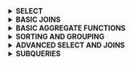 <details>
  <summary><strong>SELECT</strong></summary>

<details>
  <summary> 1757. Recyclable and Low Fat Products</summary> 

> **Table: Products**  
>   
> | Column Name | Type    |  
> |-------------|---------|  
> | product_id  | int     |  
> | low_fats    | enum    |  
> | recyclable  | enum    |  
>   
> - `product_id` is the primary key (column with unique values) for this table.  
> - `low_fats` is an `ENUM` (category) of type `('Y', 'N')` where `'Y'` means this product is low fat and `'N'` means it is not.  
> - `recyclable` is an `ENUM` (category) of types `('Y', 'N')` where `'Y'` means this product is recyclable and `'N'` means it is not.  
>   
> **Problem Statement:**  
> Write a solution to find the IDs of products that are both low fat and recyclable.  
> Return the result table in any order.  
> The result format is in the following example.  
> 
> **Solution:**
> 
> ```sql  
> SELECT  
>     product_id  
> FROM Products  
> WHERE low_fats = 'Y'   -- Filters only products that are low fat  
>   AND recyclable = 'Y'; -- Filters only products that are recyclable  
> ```  
>   
> **Output:**  
>   
> | product_id |  
> |------------|  
> | 1          |  
> | 3          |  
>   
> **Explanation:**  
> - The query selects the `product_id` from the `Products` table.  
> - It uses the `WHERE` clause to filter the rows where both `low_fats` and `recyclable` columns have the value `'Y'`.  
> - This ensures that only products that are both low fat and recyclable are returned.

</details>


<details>
  <summary> 584. Find Customer Referee</summary> 

> **Table: Customer**  
>   
> | Column Name | Type    |  
> |-------------|---------|  
> | id          | int     |  
> | name        | varchar |  
> | referee_id  | int     |  
>   
> - `id` is the primary key column for this table.  
> - Each row of this table indicates the `id` of a customer, their `name`, and the `id` of the customer who referred them.  
>   
> **Problem Statement:**  
> Find the names of the customers that are not referred by the customer with `id = 2`.  
> Return the result table in any order.  
> The result format is in the following example.  
> 
> **Solution:**
> 
> ```sql  
> SELECT name  
> FROM Customer  
> WHERE 1=1
> AND referee_id IS NULL -- Filters customers who were not referred
> OR referee_id != 2;  -- by customer with id = 2 or have no referee 
> ```  
>   
> **Output:**  
>   
> | name |  
> |------|  
> | Will |  
> | Jane |  
> | Bill |  
> | Zack |  
>   
> **Explanation:**  
> - The query selects the `name` from the `Customer` table.  
> - It uses the `WHERE` clause to filter rows where `referee_id` is either `NULL` or not equal to `2`.  
> - This ensures that only customers who are not referred by the customer with `id = 2` are returned.

</details>

<details>
  <summary> 595. Big Countries</summary> 

> **Table: World**  
>   
> | Column Name | Type    |  
> |-------------|---------|  
> | name        | varchar |  
> | continent   | varchar |  
> | area        | int     |  
> | population  | int     |  
> | gdp         | bigint  |  
>   
> - `name` is the primary key (column with unique values) for this table.  
> - Each row of this table gives information about the name of a country, the continent to which it belongs, its area, the population, and its GDP value.  
>   
> **Problem Statement:**  
> A country is considered big if:  
> - it has an area of at least three million (i.e., 3000000 km²), or  
> - it has a population of at least twenty-five million (i.e., 25000000).  
> Write a solution to find the `name`, `population`, and `area` of the big countries.  
> Return the result table in any order.  
> The result format is in the following example.  
> 
> **Solution:**
> 
> ```sql  
> SELECT name, population, area  
> FROM World  
> WHERE area >= 3000000 OR population >= 25000000;  -- Filters countries with area >= 3,000,000 or population >= 25,000,000  
> ```  
>   
> **Output:**  
>   
> | name        | population | area    |  
> |-------------|------------|---------|  
> | Afghanistan | 25500100   | 652230  |  
> | Algeria     | 37100000   | 2381741 |  
>   
> **Explanation:**  
> - The query selects the `name`, `population`, and `area` from the `World` table.  
> - It uses the `WHERE` clause to filter the rows where either `area` is greater than or equal to `3000000` or `population` is greater than or equal to `25000000`.  
> - This ensures that only the big countries are returned.

</details>

<details>
  <summary> 1148. Article Views I</summary> 

> **Table: Views**  
>   
> | Column Name | Type    |  
> |-------------|---------|  
> | article_id  | int     |  
> | author_id   | int     |  
> | viewer_id   | int     |  
> | view_date   | date    |  
>   
> - There is no primary key (column with unique values) for this table; the table may have duplicate rows.  
> - Each row of this table indicates that some viewer viewed an article (written by some author) on some date.  
> - Note that equal `author_id` and `viewer_id` indicate the same person.  
>   
> **Problem Statement:**  
> Write a solution to find all the authors that viewed at least one of their own articles.  
> Return the result table sorted by `id` in ascending order.  
> The result format is in the following example.
> 
> **Solution:**
> 
> ```sql  
> SELECT DISTINCT author_id AS id  
> FROM Views  
> WHERE author_id = viewer_id  -- Filters rows where the author viewed their own article  
> ORDER BY author_id;  -- Orders the result by id in ascending order  
> ```  
>   
> **Output:**  
>   
> | id |  
> |----|  
> | 4  |  
> | 7  |  
>   
> **Explanation:**  
> - The query selects distinct `author_id` from the `Views` table where the `author_id` is the same as `viewer_id`.  
> - This condition checks if an author has viewed their own article.  
> - The result is sorted in ascending order by `id`.

</details>

<details>
  <summary> 1683. Invalid Tweets</summary> 

> **Table: Tweets**  
>   
> | Column Name | Type    |  
> |-------------|---------|  
> | tweet_id    | int     |  
> | content     | varchar |  
>   
> - `tweet_id` is the primary key (column with unique values) for this table.  
> - This table contains all the tweets in a social media app.  
>   
> **Problem Statement:**  
> Write a solution to find the IDs of the invalid tweets. A tweet is considered invalid if the number of characters used in the content of the tweet is strictly greater than 15.  
> Return the result table in any order.  
> The result format is in the following example.
> 
> **Solution:**
> 
> ```sql  
> SELECT tweet_id  
> FROM Tweets  
> WHERE LENGTH(content) > 15;  -- Filters tweets where the content length is greater than 15 characters  
> ```  
>   
> **Output:**  
>   
> | tweet_id |  
> |----------|  
> | 2        |  
>   
> **Explanation:**  
> - The query selects `tweet_id` from the `Tweets` table where the length of `content` is greater than 15 characters.  
> - This ensures that only the IDs of invalid tweets are returned.

</details>
</details>
















<details>
  <summary><strong>BASIC JOINS</strong></summary>

<details>
  <summary> 1378. Replace Employee ID With The Unique Identifier</summary> 

> **Table: Employees**  
>   
> | Column Name | Type    |  
> |-------------|---------|  
> | id          | int     |  
> | name        | varchar |  
>   
> - `id` is the primary key (column with unique values) for this table.  
> - Each row of this table contains the `id` and the `name` of an employee in a company.  
>   
> **Table: EmployeeUNI**  
>   
> | Column Name | Type    |  
> |-------------|---------|  
> | id          | int     |  
> | unique_id   | int     |  
>   
> - `(id, unique_id)` is the primary key (combination of columns with unique values) for this table.  
> - Each row of this table contains the `id` and the corresponding `unique_id` of an employee in the company.  
>   
> **Problem Statement:**  
> Write a solution to show the `unique_id` of each user. If a user does not have a `unique_id`, show `null`.  
> Return the result table in any order.  
> The result format is in the following example.
> 
> **Solution:**
> 
> ```sql  
> SELECT u.unique_id, e.name  
> FROM Employees AS e  
> LEFT JOIN EmployeeUNI AS u ON u.id = e.id;  -- Joins the tables on employee id and retrieves unique_id; null if not found  
> ```  
>   
> **Output:**  
>   
> | unique_id | name     |  
> |-----------|----------|  
> | null      | Alice    |  
> | null      | Bob      |  
> | 2         | Meir     |  
> | 3         | Winston  |  
> | 1         | Jonathan |  
>   
> **Explanation:**  
> - The query performs a `LEFT JOIN` between the `Employees` and `EmployeeUNI` tables on the `id` column.  
> - It selects the `unique_id` and `name` of each employee. If an employee does not have a `unique_id`, the result is `null`.

</details>

<details>
  <summary>1068. Product Sales Analysis I</summary>  

> **Table: Sales**  
>  
> | Column Name | Type  |  
> |-------------|-------|  
> | sale_id     | int   |  
> | product_id  | int   |  
> | year        | int   |  
> | quantity    | int   |  
> | price       | int   |  
>  
> (sale_id, year) is the primary key (combination of columns with unique values) of this table.  
> product_id is a foreign key (reference column) to Product table.  
> Each row of this table shows a sale on the product product_id in a certain year.  
> Note that the price is per unit.  
>  
> **Table: Product**  
>  
> | Column Name  | Type    |  
> |--------------|---------|  
> | product_id   | int     |  
> | product_name | varchar |  
>  
> product_id is the primary key (column with unique values) of this table.  
> Each row of this table indicates the product name of each product.  
>  
> **Problem Statement:**  
> Write a solution to report the product_name, year, and price for each sale_id in the Sales table.  
> Return the resulting table in any order.  
>  
> **Solution:**  
>  
> ```sql  
> SELECT p.product_name, s.year, s.price  
> FROM sales as s  
> LEFT JOIN product as p ON p.product_id = s.product_id;  
> ```  
>  
> **Output:**  
>  
> | product_name | year | price |  
> | ------------ | ---- | ----- |  
> | Nokia        | 2008 | 5000  |  
> | Nokia        | 2009 | 5000  |  
> | Apple        | 2011 | 9000  |  
>  
> **Explanation:**  
> - The query retrieves the product name, the year of the sale, and the price for each sale from the Sales table.  
> - A LEFT JOIN is used to join the Product table with the Sales table on product_id.  
> - The result includes all records from Sales and matches the corresponding product name from Product.
> 
</details>

<details>
  <summary>1581. Customer Who Visited but Did Not Make Any Transactions</summary>  

> **Table: Visits**  
>  
> | Column Name | Type    |  
> |-------------|---------|  
> | visit_id    | int     |  
> | customer_id | int     |  
>  
> visit_id is the column with unique values for this table.  
> This table contains information about the customers who visited the mall.  
>  
> **Table: Transactions**  
>  
> | Column Name    | Type    |  
> |----------------|---------|  
> | transaction_id | int     |  
> | visit_id       | int     |  
> | amount         | int     |  
>  
> transaction_id is the column with unique values for this table.  
> This table contains information about the transactions made during the visit_id.  
>  
> **Problem Statement:**  
> Write a solution to find the IDs of the users who visited without making any transactions and the number of times they made these types of visits.  
> Return the result table sorted in any order.  
>  
> **Solution:**  
>  
> ```sql  
> SELECT v.customer_id, COUNT(v.visit_id) as count_no_trans  
> FROM visits as v  
> LEFT JOIN transactions as t ON v.visit_id = t.visit_id  
> WHERE t.visit_id IS NULL  
> GROUP BY v.customer_id;  
> ```  
>  
> **Output:**  
>  
> | customer_id | count_no_trans |  
> | ----------- | -------------- |  
> | 30          | 1              |  
> | 54          | 2              |  
> | 96          | 1              |  
>  
> **Explanation:**  
> - The query joins the `Visits` table with the `Transactions` table using a LEFT JOIN to keep all visits, even if no transaction was made.  
> - The `WHERE t.visit_id IS NULL` clause filters out any visits that had a transaction.  
> - The result is grouped by customer_id, and the COUNT function calculates how many visits did not result in a transaction.  
> 
</details>


<details>
  <summary>197. Rising Temperature</summary>  

> **Table: Weather**  
>  
> | Column Name   | Type    |  
> |---------------|---------|  
> | id            | int     |  
> | recordDate    | date    |  
> | temperature   | int     |  
>  
> id is the column with unique values for this table.  
> There are no different rows with the same recordDate.  
> This table contains information about the temperature on a certain day.  
>  
> **Problem Statement:**  
> Write a solution to find all dates' `id` with higher temperatures compared to the previous day.  
> Return the result table in any order.  
>  
> **Solution:**  
>  
> ```sql  
> SELECT w1.id  
> FROM weather as w1  
> JOIN weather as w2 ON w1.recordDate = DATEADD(DAY, 1, w2.recordDate)  
> WHERE w1.temperature > w2.temperature;  
> ```  
>  
> **Output:**  
>  
> | id |  
> |----|  
> | 2  |  
> | 4  |  
>  
> **Explanation:**  
> - The query joins the `Weather` table with itself to compare the temperature on each day with the temperature of the previous day.  
> - The `DATEADD(DAY, 1, w2.recordDate)` condition ensures that we are comparing consecutive days.  
> - The `WHERE w1.temperature > w2.temperature` filters out the rows where the temperature of the current day is lower or equal to the previous day, and only selects those where the temperature increased.
>  
</details>


<details>
  <summary>1661. Average Time of Process per Machine</summary> 

> **Table: Activity**  
>   
> | Column Name    | Type    |  
> |----------------|---------|  
> | machine_id     | int     |  
> | process_id     | int     |  
> | activity_type  | enum    |  
> | timestamp      | float   |  
>   
> - `machine_id`: The ID of the machine.  
> - `process_id`: The ID of the process running on the machine.  
> - `activity_type`: An ENUM of either `'start'` or `'end'`, indicating the beginning and end of a process.  
> - `timestamp`: A float representing the time in seconds when the activity occurred.  
> 
> **Problem Statement:**  
> Write a solution to find the average time each machine takes to complete a process.  
> The time for a process is calculated by subtracting the 'start' timestamp from the 'end' timestamp.  
> The result should include the `machine_id` and the average processing time, rounded to 3 decimal places.
> 
> **Solution:**
> 
> ```sql
> SELECT 
>     a.machine_id, 
>     ROUND(AVG(b.timestamp - a.timestamp), 3) AS processing_time
> FROM 
>     Activity AS a
> JOIN 
>     Activity AS b
> ON 
>     a.machine_id = b.machine_id
>     AND a.process_id = b.process_id
>     AND a.activity_type = 'start'
>     AND b.activity_type = 'end'
> GROUP BY 
>     a.machine_id;
> ```
> **Output:**  
> | machine_id | processing_time |
> | ---------- | --------------- |
> | 0          | 0.894           |
> | 1          | 0.995           |
> | 2          | 1.456           |
>
> **Explanation:**
>
> The query joins the Activity table to itself to match the start and end times of each process.
> It then calculates the time difference between the 'start' and 'end' timestamps for each process.
> The result is grouped by machine_id, and the average processing time for each machine is returned.
> The AVG function calculates the average processing time for each machine, and the ROUND function rounds it to 3 decimal places.

</details>

<details>
  <summary>577. Employee Bonus</summary> 

> **Table: Employee**  
>   
> | Column Name | Type    |  
> |-------------|---------|  
> | empId       | int     |  
> | name        | varchar |  
> | supervisor  | int     |  
> | salary      | int     |  
>   
> - `empId` is the primary key of the Employee table.  
> - Each row represents an employee's information, including their `empId`, `name`, `supervisor`, and `salary`.  

> **Table: Bonus**  
>   
> | Column Name | Type    |  
> |-------------|---------|  
> | empId       | int     |  
> | bonus       | int     |  
>   
> - `empId` is the primary key of the Bonus table and a foreign key to `empId` in the Employee table.  
> - Each row represents the `empId` of an employee and their respective `bonus`.  
>   
> **Problem Statement:**  
> Write a query to return the `name` and `bonus` of each employee whose bonus is less than 1000 or is missing (null).  
> Return the result in any order.
> 
> **Solution:**
> 
> ```sql
> SELECT 
>     e.name, 
>     b.bonus 
> FROM 
>     Employee e
> LEFT JOIN 
>     Bonus b ON e.empID = b.empID
> WHERE 
>     b.bonus < 1000 OR b.bonus IS NULL;
> ```
> **Output:**  
> | name | bonus |
> | ---- | ----- |
> | Brad | null  |
> | John | null  |
> | Dan  | 500   |
>
> **Explanation:**  
> The query performs a LEFT JOIN between the Employee and Bonus tables to ensure that all employees are included, even if they have no bonus (null).  
> The WHERE clause filters the employees who either have a bonus less than 1000 or no bonus at all.  
> The result returns the names of employees along with their respective bonus amounts, or null if they have no bonus.  


</details>


<details>
  <summary>1280. Students and Examinations</summary>

> **Table: Students**  
> 
> | Column Name   | Type    |  
> |---------------|---------|  
> | student_id    | int     |  
> | student_name  | varchar |  
> 
> - `student_id` is the primary key (column with unique values) for this table.  
> - Each row of this table contains the ID and the name of one student in the school.  
> 
> **Table: Subjects**  
> 
> | Column Name  | Type    |  
> |--------------|---------|  
> | subject_name | varchar |  
> 
> - `subject_name` is the primary key (column with unique values) for this table.  
> - Each row of this table contains the name of one subject in the school.  
> 
> **Table: Examinations**  
> 
> | Column Name  | Type    |  
> |--------------|---------|  
> | student_id   | int     |  
> | subject_name | varchar |  
> 
> - There is no primary key (column with unique values) for this table. It may contain duplicates.  
> - Each student from the `Students` table takes every course from the `Subjects` table.  
> - Each row of this table indicates that a student with ID `student_id` attended the exam of `subject_name`.  
> 
> **Problem Statement:**  
> Write a solution to find the number of times each student attended each exam.  
> Return the result table ordered by `student_id` and `subject_name`.  
> 
> **Solution:**  
> 
> ```sql
> WITH att AS (
>     SELECT st.student_id, st.student_name, sb.subject_name
>     FROM Students AS st
>     CROSS JOIN Subjects AS sb
> )
> SELECT a.student_id, a.student_name, a.subject_name, COUNT(e.subject_name) AS attended_exams
> FROM att a
> LEFT JOIN Examinations AS e
>     ON a.student_id = e.student_id
>     AND a.subject_name = e.subject_name
> GROUP BY a.student_id, a.subject_name
> ORDER BY a.student_id, a.subject_name;
> ```  
> 
> **Output:**  
> 
> | student_id | student_name | subject_name | attended_exams |  
> |------------|--------------|--------------|----------------|  
> | 1          | Alice        | Math         | 3              |  
> | 1          | Alice        | Physics      | 2              |  
> | 1          | Alice        | Programming  | 1              |  
> | 2          | Bob          | Math         | 1              |  
> | 2          | Bob          | Physics      | 0              |  
> | 2          | Bob          | Programming  | 1              |  
> | 6          | Alex         | Math         | 0              |  
> | 6          | Alex         | Physics      | 0              |  
> | 6          | Alex         | Programming  | 0              |  
> | 13         | John         | Math         | 1              |  
> | 13         | John         | Physics      | 1              |  
> | 13         | John         | Programming  | 1              |
>
> 
> **Explanation:**  
> CROSS JOIN: We perform a CROSS JOIN between the Students and Subjects tables to ensure that each student is paired with every subject, even if they haven't attended any exams for that subject.  
> LEFT JOIN: We then use a LEFT JOIN to link this full list of student-subject combinations to the Examinations table. This ensures that even if a student has not attended an exam for a subject, the student-subject pair will still appear in the results.  
> COUNT: We count how many times each student attended the exam for each subject using COUNT(e.subject_name). If a student did not attend an exam for a particular subject, the count will be 0.  
> GROUP BY and ORDER BY: Finally, we group the results by student_id and subject_name to aggregate the exam attendances, and order the output by these columns for a clear and organized result.  

</details>


<details>
  <summary>570. Managers with at Least 5 Direct Reports</summary>  

> **Table: Employee**  
>  
> | Column Name | Type    |  
> |-------------|---------|  
> | id          | int     |  
> | name        | varchar |  
> | department  | varchar |  
> | managerId   | int     |  
>  
> id is the primary key (column with unique values) for this table.  
> Each row of this table indicates the name of an employee, their department, and the id of their manager.  
> If managerId is null, then the employee does not have a manager.  
> No employee will be the manager of themself.  
>  
> **Problem Statement:**  
> Write a solution to find managers with at least five direct reports.  
> Return the result table in any order.  
>  
> **Solution:**  
>  
> ```sql  
> SELECT m.name  
> FROM Employee as m  
> LEFT JOIN Employee as e   
>     ON m.id = e.managerId  
> GROUP BY e.managerId  
> HAVING COUNT(e.managerId) >= 5;  
> ```  
>  
> **Output:**  
>  
> | name |  
> |------|  
> | John |  
>  
> **Explanation:**  
> - The query joins the `Employee` table with itself to count how many employees each manager (identified by `managerId`) directly supervises.  
> - We group the results by `e.managerId` and use the `HAVING` clause to filter only those managers who have 5 or more direct reports.  
> - The `LEFT JOIN` ensures that managers with no employees reporting to them are still considered, though filtered out by the `HAVING` clause.  
>  
</details>


<details>
  <summary>1934. Confirmation Rate</summary>  

> **Table: Signups**  
>  
> | Column Name | Type     |  
> |-------------|----------|  
> | user_id     | int      |  
> | time_stamp  | datetime |  
>  
> user_id is the column of unique values for this table.  
> Each row contains information about the signup time for the user with ID user_id.  
>  
> **Table: Confirmations**  
>  
> | Column Name | Type     |  
> |-------------|----------|  
> | user_id     | int      |  
> | time_stamp  | datetime |  
> | action      | ENUM     |  
>  
> (user_id, time_stamp) is the primary key (combination of columns with unique values) for this table.  
> user_id is a foreign key (reference column) to the Signups table.  
> action is an ENUM (category) of the type ('confirmed', 'timeout').  
> Each row of this table indicates that the user with ID user_id requested a confirmation message at time_stamp and that confirmation message was either confirmed ('confirmed') or expired without confirming ('timeout').  
>  
> **Problem Statement:**  
> The confirmation rate of a user is the number of 'confirmed' messages divided by the total number of requested confirmation messages. The confirmation rate of a user that did not request any confirmation messages is 0.  
> Round the confirmation rate to two decimal places.  
> Write a solution to find the confirmation rate of each user.  
> Return the result table in any order.  
>  
> **Solution:**  
>  
> ```sql  
> SELECT s.user_id  
>       ,ROUND(SUM(CASE WHEN c.action = 'confirmed' THEN 1 ELSE 0 END)/COUNT(*), 2) as confirmation_rate  
> FROM Signups as s  
> LEFT JOIN Confirmations as c  
>     ON s.user_id = c.user_id  
> GROUP BY s.user_id;  
> ```  
>  
> **Output:**  
>  
> | user_id | confirmation_rate |  
> |---------|-------------------|  
> | 3       | 0                 |  
> | 7       | 1                 |  
> | 2       | 0.5               |  
> | 6       | 0                 |  
>  
> **Explanation:**  
> - The query joins the `Signups` table with the `Confirmations` table to count how many confirmation requests each user made and how many were successfully confirmed.  
> - For each user, we calculate the confirmation rate by dividing the number of 'confirmed' messages by the total number of confirmation messages.  
> - The `LEFT JOIN` ensures that users who did not request any confirmation messages still appear with a confirmation rate of 0.
>  
</details>
</details>





<details>
  <summary><strong>BASIC AGGREGATE FUNCTIONS</strong></summary>
  <details>
  <summary>620. Not Boring Movies</summary>  

> **Table: Cinema**  
>  
> | Column Name | Type     |  
> |-------------|----------|  
> | id          | int      |  
> | movie       | varchar  |  
> | description | varchar  |  
> | rating      | float    |  
>  
> id is the primary key (column with unique values) for this table.  
> Each row contains information about the name of a movie, its genre, and its rating.  
> rating is a 2 decimal places float in the range [0, 10].  
>  
> **Problem Statement:**  
> Write a solution to report the movies with an odd-numbered ID and a description that is not "boring".  
> Return the result table ordered by `rating` in descending order.  
>  
> **Solution:**  
>  
> ```sql  
> SELECT *  
> FROM Cinema  
> WHERE id % 2 = 1 AND description != 'boring'  
> ORDER BY rating DESC;  
> ```  
>  
> **Output:**  
>  
> | id | movie      | description | rating |  
> |----|------------|-------------|--------|  
> | 5  | House card | Interesting | 9.1    |  
> | 1  | War        | great 3D    | 8.9    |  
>  
> **Explanation:**  
> - The query selects all movies with an odd-numbered ID using the condition `id % 2 = 1`.  
> - It filters out movies where the `description` is "boring" and orders the results by `rating` in descending order.
>  
</details>


<details>
  <summary>1251. Average Selling Price</summary>  

> **Table: Prices**  
>  
> | Column Name | Type  |  
> |-------------|-------|  
> | product_id  | int   |  
> | start_date  | date  |  
> | end_date    | date  |  
> | price       | int   |  
>  
> (product_id, start_date, end_date) is the primary key (combination of columns with unique values) for this table.  
> Each row of this table indicates the price of the product_id in the period from `start_date` to `end_date`.  
> For each product_id there will be no two overlapping periods.  
>  
> **Table: UnitsSold**  
>  
> | Column Name   | Type |  
> |---------------|------|  
> | product_id    | int  |  
> | purchase_date | date |  
> | units         | int  |  
>  
> This table may contain duplicate rows.  
> Each row of this table indicates the date, units, and product_id of each product sold.  
>  
> **Problem Statement:**  
> Write a solution to find the average selling price for each product. `average_price` should be rounded to 2 decimal places.  
> If a product does not have any sold units, its average selling price is assumed to be 0.  
> Return the result table in any order.  
>  
> **Solution:**  
>  
> ```sql  
> SELECT p.product_id  
>      , IFNULL(ROUND(SUM(p.price * u.units)/SUM(u.units),2),0) as average_price  
> FROM Prices as p  
> LEFT JOIN UnitsSold as u  
>     ON p.product_id = u.product_id  
>     AND u.purchase_date BETWEEN p.start_date AND p.end_date  
> GROUP BY p.product_id;  
> ```  
>  
> **Output:**  
>  
> | product_id | average_price |  
> |------------|---------------|  
> | 1          | 6.96          |  
> | 2          | 16.96         |  
>  
> **Explanation:**  
> - The query calculates the average selling price for each product by multiplying the price by the units sold for the respective date range and dividing by the total number of units sold.  
> - The `IFNULL` ensures that if no units were sold for a product, the `average_price` is set to 0.  
> - The query uses `LEFT JOIN` to ensure that even products without any sold units are included in the result.  
>  
</details>


<details>
  <summary>1075. Project Employees I</summary>  

> **Table: Project**  
>  
> | Column Name | Type |  
> |-------------|------|  
> | project_id  | int  |  
> | employee_id | int  |  
>  
> (project_id, employee_id) is the primary key of this table.  
> employee_id is a foreign key to the Employee table.  
> Each row of this table indicates that the employee with employee_id is working on the project with project_id.  
>  
> **Table: Employee**  
>  
> | Column Name      | Type    |  
> |------------------|---------|  
> | employee_id      | int     |  
> | name             | varchar |  
> | experience_years | int     |  
>  
> employee_id is the primary key of this table. It's guaranteed that experience_years is not NULL.  
> Each row of this table contains information about one employee.  
>  
> **Problem Statement:**  
> Write an SQL query that reports the average experience years of all the employees for each project, rounded to 2 digits.  
> Return the result table in any order.  
>  
> **Solution:**  
>  
> ```sql  
> SELECT p.project_id  
>      , ROUND(AVG(e.experience_years), 2) as average_years  
> FROM Project as p  
> LEFT JOIN Employee as e  
>     ON p.employee_id = e.employee_id  
> GROUP BY p.project_id;  
> ```  
>  
> **Output:**  
>  
> | project_id | average_years |  
> |------------|---------------|  
> | 1          | 2             |  
> | 2          | 2.5           |  
>  
> **Explanation:**  
> - The query joins the `Project` table with the `Employee` table using `employee_id`.  
> - For each project, the query calculates the average experience years of all employees working on that project, rounded to two decimal places.  
> - The `GROUP BY` clause ensures that the results are grouped by `project_id`.  
>  
</details>

<details>
  <summary>1633. Percentage of Users Attended a Contest</summary>  

> **Table: Users**  
>  
> | Column Name | Type    |  
> |-------------|---------|  
> | user_id     | int     |  
> | user_name   | varchar |  
>  
> user_id is the primary key (column with unique values) for this table.  
> Each row of this table contains the name and the id of a user.  
>  
> **Table: Register**  
>  
> | Column Name | Type    |  
> |-------------|---------|  
> | contest_id  | int     |  
> | user_id     | int     |  
>  
> (contest_id, user_id) is the primary key (combination of columns with unique values) for this table.  
> Each row of this table contains the id of a user and the contest they registered into.  
>  
> **Problem Statement:**  
> Write a solution to find the percentage of the users registered in each contest rounded to two decimals.  
> Return the result table ordered by percentage in descending order. In case of a tie, order it by contest_id in ascending order.  
>  
> **Solution:**  
>  
> ```sql  
> SELECT contest_id  
>      , ROUND(COUNT(r.user_id)*100 / (SELECT COUNT(*) FROM Users), 2) as percentage  
> FROM Register as r  
> GROUP BY contest_id  
> ORDER BY percentage DESC, contest_id ASC;  
> ```  
>  
> **Output:**  
>  
> | contest_id | percentage |  
> |------------|------------|  
> | 208        | 100        |  
> | 209        | 100        |  
> | 210        | 100        |  
> | 215        | 66.67      |  
> | 207        | 33.33      |  
>  
> **Explanation:**  
> - The query calculates the number of users registered for each contest (`COUNT(r.user_id)`) and divides it by the total number of users (`COUNT(*) FROM Users`) to get the percentage.  
> - `ROUND` is used to round the result to two decimal places.  
> - The `GROUP BY` ensures that the results are grouped by `contest_id`, and the `ORDER BY` clause sorts the result by `percentage` in descending order and `contest_id` in ascending order for ties.  
>  
</details>

<details>
  <summary>1211. Queries Quality and Percentage</summary>  

> **Table: Queries**  
>  
> | Column Name | Type    |  
> |-------------|---------|  
> | query_name  | varchar |  
> | result      | varchar |  
> | position    | int     |  
> | rating      | int     |  
>  
> This table may have duplicate rows.  
> This table contains information collected from some queries on a database.  
> The `position` column has a value from 1 to 500.  
> The `rating` column has a value from 1 to 5. Query with rating less than 3 is a poor query.  
>  
> We define query quality as:  
> - The average of the ratio between query rating and its position.  
>  
> We also define poor query percentage as:  
> - The percentage of all queries with rating less than 3.  
>  
> **Problem Statement:**  
> Write a solution to find each `query_name`, the `quality` and `poor_query_percentage`.  
> Both `quality` and `poor_query_percentage` should be rounded to 2 decimal places.  
> Return the result table in any order.  
>  
> **Solution:**  
>  
> ```sql  
> SELECT query_name  
>      , ROUND(SUM(rating / position) / COUNT(*), 2) as quality  
>      , ROUND(SUM(CASE WHEN rating < 3 THEN 1 ELSE 0 END) * 100 / COUNT(*), 2) as poor_query_percentage  
> FROM Queries  
> WHERE query_name IS NOT NULL  
> GROUP BY query_name;  
> ```  
>  
> **Output:**  
>  
> | query_name | quality | poor_query_percentage |  
> |------------|---------|-----------------------|  
> | Dog        | 2.50    | 33.33                 |  
> | Cat        | 0.66    | 33.33                 |  
>  
> **Explanation:**  
> - The query calculates the `quality` by summing the ratio of `rating / position` for each query and dividing by the number of queries.  
> - The `poor_query_percentage` is the percentage of queries with a `rating` less than 3.  
> - `ROUND` is used to round the values to two decimal places, and `GROUP BY` ensures that the result is grouped by `query_name`.  
>  
</details>

<details>
  <summary>1193. Monthly Transactions I</summary>  

> **Table: Transactions**  
>  
> | Column Name   | Type    |  
> |---------------|---------|  
> | id            | int     |  
> | country       | varchar |  
> | state         | enum    |  
> | amount        | int     |  
> | trans_date    | date    |  
>  
> id is the primary key of this table.  
> The table has information about incoming transactions.  
> The `state` column is an enum of type ['approved', 'declined'].  
>  
> **Problem Statement:**  
> Write an SQL query to find for each month and country, the number of transactions and their total amount, the number of approved transactions and their total amount.  
> Return the result table in any order.  
>  
> **Solution:**  
>  
> ```sql  
> SELECT  
>   DATE_FORMAT(trans_date, '%Y-%m') AS MONTH  
> , country  
> , COUNT(*) AS trans_count  
> , SUM(  
>     CASE  
>       WHEN state = 'approved' THEN 1  
>       ELSE 0  
>     END  
>   ) AS approved_count  
> , SUM(amount) AS trans_total_amount  
> , SUM(  
>     CASE  
>       WHEN state = 'approved' THEN amount  
>       ELSE 0  
>     END  
>   ) AS approved_total_amount  
> FROM  
>   Transactions  
> GROUP BY 1, 2;  
> ```  
>  
> **Output:**  
>  
> | MONTH   | country | trans_count | approved_count | trans_total_amount | approved_total_amount |  
> |---------|---------|-------------|----------------|--------------------|-----------------------|  
> | 2018-12 | US      | 2           | 1              | 3000               | 1000                  |  
> | 2019-01 | US      | 1           | 1              | 2000               | 2000                  |  
> | 2019-01 | DE      | 1           | 1              | 2000               | 2000                  |  
>  
> **Explanation:**  
> - The query groups transactions by month and country using `DATE_FORMAT` to extract the year and month from `trans_date`.  
> - It counts the total number of transactions (`trans_count`) and approved transactions (`approved_count`) by using `SUM(CASE)` conditions.  
> - The total transaction amount and approved transaction amount are calculated similarly using the `SUM()` function.  
>  
</details>

<details>
  <summary>1174. Immediate Food Delivery II</summary>  

> **Table: Delivery**  
>  
> | Column Name                 | Type    |  
> |-----------------------------|---------|  
> | delivery_id                 | int     |  
> | customer_id                 | int     |  
> | order_date                  | date    |  
> | customer_pref_delivery_date | date    |  
>  
> delivery_id is the column of unique values for this table.  
> The table holds information about food deliveries where customers place orders on a certain date and specify a preferred delivery date (either on the order date or later).  
>  
> **Problem Statement:**  
> If the customer's preferred delivery date is the same as the order date, then the order is called immediate; otherwise, it is scheduled.  
> The first order of a customer is the one with the earliest order date.  
> Write a solution to find the percentage of immediate orders in the first orders of all customers, rounded to 2 decimal places.  
>  
> **Solution:**  
>  
> ```sql  
> SELECT  
>   ROUND(  
>     SUM(  
>       CASE  
>         WHEN order_date = customer_pref_delivery_date THEN 1  
>         ELSE 0  
>       END  
>     ) * 100 / COUNT(customer_id)  
>   , 2  
>   ) AS immediate_percentage  
> FROM  
>   Delivery  
> WHERE  
>   (customer_id, order_date) IN (  
>     SELECT  
>       customer_id  
>     , MIN(order_date) AS first_order  
>     FROM  
>       Delivery  
>     GROUP BY  
>       customer_id  
>   );  
> ```  
>  
> **Output:**  
>  
> | immediate_percentage |  
> |----------------------|  
> | 50                   |  
>  
> **Explanation:**  
> - The query calculates the percentage of immediate orders among the first orders for all customers.  
> - A subquery identifies the first order for each customer by selecting the minimum `order_date`.  
> - The main query checks if the `order_date` matches the `customer_pref_delivery_date` to determine if the order is immediate.  
> - The percentage is then calculated by dividing the number of immediate orders by the total number of first orders and rounding the result to 2 decimal places.  
>  
</details>

<details>
  <summary>550. Game Play Analysis IV</summary>  

> **Table: Activity**  
>  
> | Column Name  | Type    |  
> |--------------|---------|  
> | player_id    | int     |  
> | device_id    | int     |  
> | event_date   | date    |  
> | games_played | int     |  
>  
> (player_id, event_date) is the primary key (combination of columns with unique values) of this table.  
> This table shows the activity of players of some games.  
> Each row is a record of a player who logged in and played a number of games (possibly 0) before logging out on a specific day using some device.  
>  
> **Problem Statement:**  
> Write a solution to report the fraction of players that logged in again on the day after their first login day, rounded to 2 decimal places.  
>  
> **Solution:**  
>  
> ```sql  
> SELECT  
>   ROUND(  
>     COUNT(player_id) / (  
>       SELECT  
>         COUNT(DISTINCT player_id)  
>       FROM  
>         Activity  
>     )  
>   , 2  
>   ) AS fraction  
> FROM  
>   Activity  
> WHERE  
>   (player_id, event_date) IN (  
>     SELECT  
>       player_id  
>     , ADDDATE(MIN(event_date), INTERVAL 1 DAY)  
>     FROM  
>       Activity  
>     GROUP BY  
>       player_id  
>   );  
> ```  
>  
> **Output:**  
>  
> | fraction |  
> |----------|  
> | 0.33     |  
>  
> **Explanation:**  
> - The query calculates the fraction of players who logged in again on the day after their first login.  
> - The subquery in the `WHERE` clause identifies the first login day for each player using `MIN(event_date)` and checks if the player logged in again on the following day.  
> - The `COUNT` function in the outer query counts the number of players who logged in on two consecutive days, and this is divided by the total number of distinct players in the `Activity` table.  
> - The result is rounded to 2 decimal places to match the expected output.  
>  
</details>
</details>
















<details>
  <summary><strong>SORTING AND GROUPING</strong></summary>

<details>
  <summary>2356. Number of Unique Subjects Taught by Each Teacher</summary>  

> **Table: Teacher**  
>  
> | Column Name | Type |  
> |-------------|------|  
> | teacher_id  | int  |  
> | subject_id  | int  |  
> | dept_id     | int  |  
>  
> (subject_id, dept_id) is the primary key (combinations of columns with unique values) of this table.  
> Each row in this table indicates that the teacher with teacher_id teaches the subject subject_id in the department dept_id.  
>  
> **Problem Statement:**  
> Write a solution to calculate the number of unique subjects each teacher teaches in the university.  
> Return the result table in any order.  
>  
> **Solution:**  
>  
> ```sql  
> SELECT t.teacher_id, COUNT(DISTINCT t.subject_id) as cnt  
> FROM Teacher as t  
> GROUP BY t.teacher_id;  
> ```  
>  
> **Output:**  
>  
> | teacher_id | cnt |  
> |------------|-----|  
> | 1          | 2   |  
> | 2          | 4   |  
>  
> **Explanation:**  
> - The query groups the data by `teacher_id` to count how many distinct `subject_id` values each teacher is teaching.  
> - The `DISTINCT` keyword ensures that only unique subjects are counted for each teacher.  
> - The `COUNT` function calculates the number of distinct subjects per teacher, and the results are grouped by each teacher's ID.  
>  
</details>

<details>
  <summary>1141. User Activity for the Past 30 Days I</summary>  

> **Table: Activity**  
>  
> | Column Name   | Type    |  
> |---------------|---------|  
> | user_id       | int     |  
> | session_id    | int     |  
> | activity_date | date    |  
> | activity_type | enum    |  
>  
> This table may have duplicate rows.  
> The `activity_type` column is an ENUM (category) of type ('open_session', 'end_session', 'scroll_down', 'send_message').  
> The table shows the user activities for a social media website. Each session belongs to exactly one user.  
>  
> **Problem Statement:**  
> Write a solution to find the daily active user count for a period of 30 days ending 2019-07-27 inclusively. A user was active on any day if they made at least one activity on that day.  
> Return the result table in any order.  
>  
> **Solution:**  
>  
> ```sql  
> SELECT activity_date AS DAY,  
>        count(DISTINCT user_id) AS active_users  
> FROM Activity  
> WHERE activity_date > date_sub('2019-07-27', interval 30 DAY)  
>   AND activity_date <= '2019-07-27'  
> GROUP BY DAY;  
> ```  
>  
> **Output:**  
>  
> | DAY        | active_users |  
> |------------|--------------|  
> | 2019-07-20 | 2            |  
> | 2019-07-21 | 2            |  
>  
> **Explanation:**  
> - The query retrieves data for a 30-day window ending on '2019-07-27'.  
> - For each day in the given period, the query counts the distinct number of users (`user_id`) who were active on that day.  
> - The `GROUP BY` ensures that we get the user count for each specific day (`activity_date`).  
> - The `DISTINCT` keyword ensures that each user is counted only once per day, regardless of the number of activities.  
>  
</details>


<details>
  <summary>1070. Product Sales Analysis III</summary>  

> **Table: Sales**  
>  
> | Column Name | Type  |  
> |-------------|-------|  
> | sale_id     | int   |  
> | product_id  | int   |  
> | year        | int   |  
> | quantity    | int   |  
> | price       | int   |  
>  
> (sale_id, year) is the primary key (combination of columns with unique values) of this table.  
> product_id is a foreign key (reference column) to the Product table.  
> Each row of this table shows a sale on the product product_id in a certain year.  
> Note that the price is per unit.  
>  
> **Table: Product**  
>  
> | Column Name  | Type    |  
> |--------------|---------|  
> | product_id   | int     |  
> | product_name | varchar |  
>  
> product_id is the primary key (column with unique values) of this table.  
> Each row of this table indicates the product name of each product.  
>  
> **Problem Statement:**  
> Write a solution to select the product_id, year, quantity, and price for the first year of every product sold.  
> Return the resulting table in any order.  
>  
> **Solution:**  
>  
> ```sql  
> SELECT  
>   product_id  
> , YEAR AS first_year  
> , quantity  
> , price  
> FROM Sales  
> WHERE (product_id, YEAR) IN (  
>     SELECT  
>       product_id  
>     , MIN(YEAR) AS YEAR  
>     FROM  
>       Sales  
>     GROUP BY  
>       product_id  
>   );  
> ```  
>  
> **Output:**  
>  
> | product_id | first_year | quantity | price |  
> |------------|------------|----------|-------|  
> | 100        | 2008       | 10       | 5000  |  
> | 200        | 2011       | 15       | 9000  |  
>  
> **Explanation:**  
> - The query selects the product_id, year, quantity, and price for the first year in which each product was sold.  
> - The `MIN(YEAR)` function is used to determine the first year a product was sold.  
> - The subquery returns the product_id and the minimum year for each product. The main query retrieves the quantity and price for these results.  

</details>

<details>
  <summary>596. Classes More Than 5 Students</summary>  

> **Table: Courses**  
>  
> | Column Name | Type    |  
> |-------------|---------|  
> | student     | varchar |  
> | class       | varchar |  
>  
> (student, class) is the primary key (combination of columns with unique values) for this table.  
> Each row of this table indicates the name of a student and the class in which they are enrolled.  
>  
> **Problem Statement:**  
> Write a solution to find all the classes that have at least five students.  
> Return the result table in any order.  
>  
> **Solution:**  
>  
> ```sql  
> SELECT s.class  
> FROM Courses AS s  
> GROUP BY s.class  
> HAVING COUNT(s.student) > 4;  
> ```  
>  
> **Output:**  
>  
> | class |  
> |-------|  
> | Math  |  
>  
> **Explanation:**  
> - The query selects classes from the Courses table.  
> - It groups the results by class and uses the `HAVING` clause to filter classes with more than four students.  

</details>


<details>
  <summary>1729. Find Followers Count</summary>  

> **Table: Followers**  
>  
> | Column Name | Type  |  
> |-------------|-------|  
> | user_id     | int   |  
> | follower_id | int   |  
>  
> (user_id, follower_id) is the primary key (combination of columns with unique values) for this table.  
> This table contains the IDs of a user and a follower in a social media app where the follower follows the user.  
>  
> **Problem Statement:**  
> Write a solution that will, for each user, return the number of followers.  
> Return the result table ordered by user_id in ascending order.  
>  
> **Solution:**  
>  
> ```sql  
> SELECT user_id, COUNT(follower_id) AS followers_count  
> FROM Followers  
> GROUP BY user_id  
> ORDER BY user_id;  
> ```  
>  
> **Output:**  
>  
> | user_id | followers_count |  
> |---------|-----------------|  
> | 0       | 1               |  
> | 1       | 1               |  
> | 2       | 2               |  
>  
> **Explanation:**  
> - The query counts the number of followers for each user in the Followers table.  
> - It groups the results by user_id and orders them in ascending order.  

</details>


<details>
  <summary>619. Biggest Single Number</summary>  

> **Table: MyNumbers**  
>  
> | Column Name | Type  |  
> |-------------|-------|  
> | num         | int   |  
>  
> This table may contain duplicates (In other words, there is no primary key for this table in SQL).  
> Each row of this table contains an integer.  
>  
> **Problem Statement:**  
> A single number is a number that appeared only once in the MyNumbers table.  
> Find the largest single number. If there is no single number, report null.  
>  
> **Solution:**  
>  
> ```sql  
> WITH single AS (  
>     SELECT num  
>     FROM MyNumbers  
>     GROUP BY num  
>     HAVING COUNT(*) = 1  
> )  
> SELECT MAX(num) AS num  
> FROM single;  
> ```  
>  
> **Output:**  
>  
> | num |  
> |-----|  
> | 6   |  
>  
> **Explanation:**  
> - The query identifies numbers that appear only once in the MyNumbers table.  
> - It uses a Common Table Expression (CTE) to filter for single occurrences and then finds the maximum of those numbers.  

</details>


<details>
  <summary>1045. Customers Who Bought All Products</summary>  

> **Table: Customer**  
>  
> | Column Name  | Type  |  
> |--------------|-------|  
> | customer_id  | int   |  
> | product_key  | int   |  
>  
> This table may contain duplicate rows.  
> customer_id is not NULL.  
> product_key is a foreign key (reference column) to the Product table.  
>  
> **Table: Product**  
>  
> | Column Name  | Type  |  
> |--------------|-------|  
> | product_key  | int   |  
>  
> product_key is the primary key (column with unique values) for this table.  
>  
> **Problem Statement:**  
> Write a solution to report the customer ids from the Customer table that bought all the products in the Product table.  
> Return the result table in any order.  
>  
> **Solution:**  
>  
> ```sql  
> SELECT c.customer_id  
> FROM Customer AS c  
> GROUP BY c.customer_id  
> HAVING COUNT(DISTINCT c.product_key) = (  
>     SELECT COUNT(p.product_key)  
>     FROM Product AS p  
> );  
> ```  
>  
> **Output:**  
>  
> | customer_id |  
> |-------------|  
> | 1           |  
> | 3           |  
>  
> **Explanation:**  
> - The query groups customers by their ID and counts distinct product keys for each customer.  
> - It compares this count to the total number of products in the Product table to determine if the customer bought all products.  

</details>
</details>

















<details>
  <summary><strong>ADVANCED SELECT AND JOINS</strong></summary>

<details>
  <summary>1731. The Number of Employees Which Report to Each Employee</summary>  

> **Table: Employees**  
>  
> | Column Name  | Type     |  
> |--------------|----------|  
> | employee_id  | int      |  
> | name         | varchar  |  
> | reports_to   | int      |  
> | age          | int      |  
>  
> employee_id is the column with unique values for this table.  
> This table contains information about the employees and the id of the manager they report to. Some employees do not report to anyone (reports_to is null).  
>  
> **Problem Statement:**  
> For this problem, we will consider a manager an employee who has at least 1 other employee reporting to them.  
> Write a solution to report the ids and the names of all managers, the number of employees who report directly to them, and the average age of the reports rounded to the nearest integer.  
> Return the result table ordered by employee_id.  
>  
> **Solution:**  
>  
> ```sql  
> SELECT  
>   e.employee_id,  
>   e.name,  
>   COUNT(es.employee_id) AS reports_count,  
>   ROUND(AVG(es.age)) AS average_age  
> FROM Employees AS e  
>   INNER JOIN Employees AS es ON e.employee_id = es.reports_to  
> GROUP BY e.employee_id  
> ORDER BY e.employee_id;  
> ```  
>  
> **Output:**  
>  
> | employee_id | name  | reports_count | average_age |  
> |-------------|-------|---------------|-------------|  
> | 9           | Hercy | 2             | 39          |  
>  
> **Explanation:**  
> - The query counts the number of employees reporting to each manager and calculates the average age of these employees.  
> - It uses an inner join to match managers with their direct reports and groups the results by manager ID.  

</details>


<details>
  <summary>1789. Primary Department for Each Employee</summary>  

> **Table: Employee**  
>  
> | Column Name   | Type   |  
> |---------------|--------|  
> | employee_id   | int    |  
> | department_id | int    |  
> | primary_flag  | varchar|  
>  
> (employee_id, department_id) is the primary key (combination of columns with unique values) for this table.  
> employee_id is the id of the employee.  
> department_id is the id of the department to which the employee belongs.  
> primary_flag is an ENUM (category) of type ('Y', 'N'). If the flag is 'Y', the department is the primary department for the employee. If the flag is 'N', the department is not the primary.  
>  
> Employees can belong to multiple departments. When the employee joins other departments, they need to decide which department is their primary department. Note that when an employee belongs to only one department, their primary column is 'N'.  
>  
> **Problem Statement:**  
> Write a solution to report all the employees with their primary department. For employees who belong to one department, report their only department.  
> Return the result table in any order.  
>  
> **Solution:**  
>  
> ```sql  
> SELECT  
>   employee_id,  
>   department_id  
> FROM Employee  
> GROUP BY employee_id  
> HAVING COUNT(department_id) = 1  
>  
> UNION  
>  
> SELECT  
>   employee_id,  
>   department_id  
> FROM Employee  
> WHERE primary_flag = 'Y';  
> ```  
>  
> **Output:**  
>  
> | employee_id | department_id |  
> |-------------|---------------|  
> | 1           | 1             |  
> | 3           | 3             |  
> | 2           | 1             |  
> | 4           | 3             |  
>  
> **Explanation:**  
> - The query retrieves employees who have only one department or their primary department if they belong to multiple departments.  
> - It uses a union of two select statements to combine the results.  

</details>


<details>
  <summary>610. Triangle Judgement</summary>  

> **Table: Triangle**  
>  
> | Column Name | Type  |  
> |-------------|-------|  
> | x           | int   |  
> | y           | int   |  
> | z           | int   |  
>  
> In SQL, (x, y, z) is the primary key column for this table.  
> Each row of this table contains the lengths of three line segments.  
>  
> **Problem Statement:**  
> Report for every three line segments whether they can form a triangle.  
> Return the result table in any order.  
>  
> **Solution:**  
>  
> ```sql  
> SELECT  
>   *,  
>   (  
>     CASE  
>       WHEN x + y > z  
>       AND x + z > y  
>       AND y + z > x THEN 'Yes'  
>       ELSE 'No'  
>     END  
>   ) AS triangle  
> FROM Triangle;  
> ```  
>  
> **Output:**  
>  
> | x  | y  | z  | triangle |  
> |----|----|----|----------|  
> | 13 | 15 | 30 | No       |  
> | 10 | 20 | 15 | Yes      |  
>  
> **Explanation:**  
> - The query checks the triangle inequality theorem for each set of line segments to determine if they can form a triangle.  
> - It uses a `CASE` statement to return 'Yes' or 'No' based on the conditions.  

</details>


<details>
  <summary>180. Consecutive Numbers</summary>  

> **Table: Logs**  
>  
> | Column Name | Type    |  
> |-------------|---------|  
> | id          | int     |  
> | num         | varchar  |  
>  
> In SQL, id is the primary key for this table.  
> id is an autoincrement column starting from 1.  
>  
> **Problem Statement:**  
> Find all numbers that appear at least three times consecutively.  
> Return the result table in any order.  
>  
> **Solution:**  
>  
> ```sql  
> SELECT DISTINCT num AS ConsecutiveNums  
> FROM (  
>     SELECT *,  
>     LAG(num, 1) OVER (ORDER BY id) AS nlag,  
>     LEAD(num, 1) OVER (ORDER BY id) AS nlead  
>     FROM Logs  
> ) temp1  
> WHERE num = nlag  
>   AND nlag = nlead;  
> ```  
>  
> **Output:**  
>  
> | ConsecutiveNums |  
> |------------------|  
> | 1                |  
>  
> **Explanation:**  
> - The query uses window functions `LAG` and `LEAD` to compare each number with its previous and next values.  
> - It filters for numbers that are the same as their neighbors, indicating at least three consecutive occurrences.  

</details>


<details>
  <summary>1164. Product Price at a Given Date</summary>  

> **Table: Products**  
>  
> | Column Name   | Type    |  
> |---------------|---------|  
> | product_id    | int     |  
> | new_price     | int     |  
> | change_date   | date    |  
>  
> (product_id, change_date) is the primary key (combination of columns with unique values) of this table.  
> Each row of this table indicates that the price of some product was changed to a new price at some date.  
>  
> **Problem Statement:**  
> Write a solution to find the prices of all products on 2019-08-16. Assume the price of all products before any change is 10.  
> Return the result table in any order.  
>  
> **Solution:**  
>  
> ```sql  
> SELECT  
>   product_id,  
>   new_price AS price  
> FROM Products  
> WHERE (product_id, change_date) IN (  
>     SELECT  
>       product_id,  
>       MAX(change_date) AS change_date  
>     FROM Products  
>     WHERE change_date <= '2019-08-16'  
>     GROUP BY product_id  
> )  
>  
> UNION  
>  
> SELECT  
>   product_id,  
>   10 AS price  
> FROM Products  
> GROUP BY product_id  
> HAVING MIN(change_date) > '2019-08-16';  
> ```  
>  
> **Output:**  
>  
> | product_id | price |  
> |------------|-------|  
> | 2          | 50    |  
> | 1          | 35    |  
> | 3          | 10    |  
>  
> **Explanation:**  
> - The first part of the query retrieves the most recent price change for each product on or before 2019-08-16.  
> - The second part handles products that had no price changes by assigning them a default price of 10.  

</details>


<details>
  <summary>1204. Last Person to Fit in the Bus</summary>  

> **Table: Queue**  
>  
> | Column Name   | Type    |  
> |---------------|---------|  
> | person_id     | int     |  
> | person_name   | varchar  |  
> | weight        | int     |  
> | turn          | int     |  
>  
> person_id column contains unique values.  
> This table has the information about all people waiting for a bus.  
> The person_id and turn columns will contain all numbers from 1 to n, where n is the number of rows in the table.  
> turn determines the order of which the people will board the bus, where turn=1 denotes the first person to board and turn=n denotes the last person to board.  
> weight is the weight of the person in kilograms.  
>  
> **Problem Statement:**  
> There is a queue of people waiting to board a bus. However, the bus has a weight limit of 1000 kilograms, so there may be some people who cannot board.  
> Write a solution to find the person_name of the last person that can fit on the bus without exceeding the weight limit. The test cases are generated such that the first person does not exceed the weight limit.  
> Note that only one person can board the bus at any given turn.  
>  
> **Solution:**  
>  
> ```sql  
> SELECT person_name  
> FROM (  
>     SELECT *,  
>     SUM(weight) OVER (ORDER BY turn) AS total_weight  
>     FROM Queue  
> ) subs  
> WHERE total_weight <= 1000  
> ORDER BY turn DESC  
> LIMIT 1;  
> ```  
>  
> **Output:**  
>  
> | person_name |  
> |-------------|  
> | John Cena   |  
>  
> **Explanation:**  
> - The query calculates the cumulative weight of people boarding the bus in order of their turn.  
> - It then filters for those whose total weight is within the limit and selects the last person able to board.  

</details>


<details>
  <summary>1907. Count Salary Categories</summary>  

> **Table: Accounts**  
>  
> | Column Name | Type  |  
> |-------------|-------|  
> | account_id  | int   |  
> | income      | int   |  
>  
> account_id is the primary key (column with unique values) for this table.  
> Each row contains information about the monthly income for one bank account.  
>  
> **Problem Statement:**  
> Write a solution to calculate the number of bank accounts for each salary category. The salary categories are:  
> - "Low Salary": All the salaries strictly less than $20000.  
> - "Average Salary": All the salaries in the inclusive range [$20000, $50000].  
> - "High Salary": All the salaries strictly greater than $50000.  
> The result table must contain all three categories. If there are no accounts in a category, return 0.  
>  
> Return the result table in any order.  
>  
> **Solution:**  
>  
> ```sql  
> SELECT 'Low Salary' AS category,  
>        SUM(CASE WHEN income < 20000 THEN 1 ELSE 0 END) AS accounts_count  
> FROM Accounts  
> UNION  
> SELECT 'Average Salary' AS category,  
>        SUM(CASE WHEN income BETWEEN 20000 AND 50000 THEN 1 ELSE 0 END) AS accounts_count  
> FROM Accounts  
> UNION  
> SELECT 'High Salary' AS category,  
>        SUM(CASE WHEN income > 50000 THEN 1 ELSE 0 END) AS accounts_count  
> FROM Accounts;  
> ```  
>  
> **Output:**  
>  
> | category       | accounts_count |  
> |----------------|----------------|  
> | Low Salary     | 1              |  
> | Average Salary | 0              |  
> | High Salary    | 3              |  
>  
> **Explanation:**  
> - The query counts the number of accounts in each salary category using conditional aggregation.  
> - Each category is represented in the result set, ensuring that all categories are included regardless of whether there are any accounts in that category.  

</details>
</details>














<details>
  <summary><strong>SUBQUERIES</strong></summary>

<details>
  <summary>1978. Employees Whose Manager Left the Company</summary>  

> **Table: Employees**  
>  
> | Column Name  | Type    |  
> |--------------|---------|  
> | employee_id  | int     |  
> | name         | varchar  |  
> | manager_id   | int     |  
> | salary       | int     |  
>  
> In SQL, employee_id is the primary key for this table.  
> This table contains information about the employees, their salary, and the ID of their manager. Some employees do not have a manager (manager_id is null).  
>  
> **Problem Statement:**  
> Find the IDs of the employees whose salary is strictly less than $30000 and whose manager left the company. When a manager leaves the company, their information is deleted from the Employees table, but the reports still have their manager_id set to the manager that left.  
> Return the result table ordered by employee_id.  
>  
> **Solution:**  
>  
> ```sql  
> SELECT employee_id  
> FROM Employees  
> WHERE manager_id NOT IN (  
>     SELECT employee_id  
>     FROM Employees  
> )  
> AND salary < 30000  
> ORDER BY employee_id;  
> ```  
>  
> **Output:**  
>  
> | employee_id |  
> |-------------|  
> | 11          |  
>  
> **Explanation:**  
> - The query selects employees with a salary below $30000 whose managers are no longer listed in the Employees table.  
> - It checks for managers by using a subquery to filter out any current employees based on their manager_id.  

</details>


<details>
  <summary>626. Exchange Seats</summary>  

> **Table: Seat**  
>  
> | Column Name | Type    |  
> |-------------|---------|  
> | id          | int     |  
> | student     | varchar  |  
>  
> id is the primary key (unique value) column for this table.  
> Each row of this table indicates the name and the ID of a student.  
> The ID sequence always starts from 1 and increments continuously.  
>  
> **Problem Statement:**  
> Write a solution to swap the seat id of every two consecutive students. If the number of students is odd, the id of the last student is not swapped.  
> Return the result table ordered by id in ascending order.  
>  
> **Solution:**  
>  
> ```sql  
> SELECT (  
>     CASE  
>       WHEN id % 2 = 0 THEN id - 1  
>       WHEN id = (SELECT COUNT(*) FROM Seat) THEN id  
>       ELSE id + 1  
>     END
>     ) AS id
>     , student  
> FROM Seat  
> ORDER BY id;  
> ```  
>  
> **Output:**  
>  
> | id | student   |  
> |----|-----------|  
> | 1  | Doris     |  
> | 2  | Abbot     |  
> | 3  | Green     |  
> | 4  | Emerson   |  
> | 5  | Jeames    |  
>  
> **Explanation:**  
> - The query uses a `CASE` statement to determine the new id for each student based on whether their current id is even or odd.  
> - It adjusts the ids accordingly, ensuring that pairs are swapped while leaving the last student unchanged if there’s an odd number of students.  

</details>


<details>
  <summary>1341. Movie Rating</summary>  

> **Table: Movies**  
>  
> | Column Name  | Type    |  
> |--------------|---------|  
> | movie_id     | int     |  
> | title        | varchar  |  
>  
> movie_id is the primary key (column with unique values) for this table.  
> title is the name of the movie.  
>  
> **Table: Users**  
>  
> | Column Name  | Type    |  
> |--------------|---------|  
> | user_id      | int     |  
> | name         | varchar  |  
>  
> user_id is the primary key (column with unique values) for this table.  
> The column 'name' has unique values.  
>  
> **Table: MovieRating**  
>  
> | Column Name  | Type    |  
> |--------------|---------|  
> | movie_id     | int     |  
> | user_id      | int     |  
> | rating       | int     |  
> | created_at   | date    |  
>  
> (movie_id, user_id) is the primary key (column with unique values) for this table.  
> This table contains the rating of a movie by a user in their review.  
> created_at is the user's review date.  
>  
> **Problem Statement:**  
> Write a solution to:  
> 1. Find the name of the user who has rated the greatest number of movies. In case of a tie, return the lexicographically smaller user name.  
> 2. Find the movie name with the highest average rating in February 2020. In case of a tie, return the lexicographically smaller movie name.  
>  
> **Solution:**  
>  
> ```sql  
> (SELECT u.name AS results  
> FROM MovieRating AS mr  
>     INNER JOIN Users AS u ON mr.user_id = u.user_id  
> GROUP BY mr.user_id  
> ORDER BY COUNT(mr.user_id) DESC, u.name ASC  
> LIMIT 1)  
>  
> UNION ALL  
>  
> (SELECT m.title AS results  
> FROM MovieRating AS mr  
>     INNER JOIN Movies AS m ON mr.movie_id = m.movie_id  
> WHERE mr.created_at LIKE '2020-02%'  
> GROUP BY mr.movie_id  
> ORDER BY AVG(mr.rating) DESC, m.title ASC  
> LIMIT 1);  
> ```  
>  
> **Output:**  
>  
> | results  |  
> |----------|  
> | Daniel   |  
> | Frozen 2 |  
>  
> **Explanation:**  
> - The first part of the query finds the user who rated the most movies, ordering by the count of ratings and the name for ties.  
> - The second part calculates the highest average rating for movies in February 2020, with ties resolved lexicographically by movie title.  

</details>

































</details>

